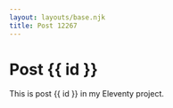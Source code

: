 ```yaml
---
layout: layouts/base.njk
title: Post 12267
---
```


# Post {{ id }}

This is post {{ id }} in my Eleventy project.
